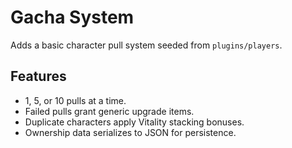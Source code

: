 # Gacha System

Adds a basic character pull system seeded from `plugins/players`.

## Features
- 1, 5, or 10 pulls at a time.
- Failed pulls grant generic upgrade items.
- Duplicate characters apply Vitality stacking bonuses.
- Ownership data serializes to JSON for persistence.
